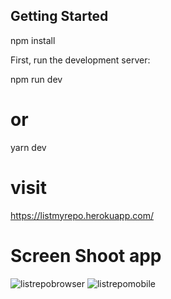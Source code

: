 ## Getting Started
npm install

First, run the development server:

npm run dev
# or
yarn dev

# visit
https://listmyrepo.herokuapp.com/

# Screen Shoot app
![listrepobrowser](https://user-images.githubusercontent.com/76243098/178095716-0f21bf93-fb19-4712-8e32-1f09c849aeb6.jpg)
![listrepomobile](https://user-images.githubusercontent.com/76243098/178095719-58467b52-f32d-44fe-8e2d-6e08f646bacb.jpg)


